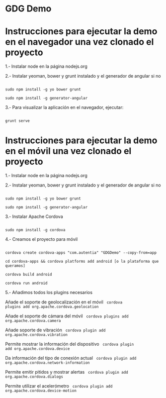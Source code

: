 GDG Demo
===============

Instrucciones para ejecutar la demo en el navegador una vez clonado el proyecto
===============================================================================

1.- Instalar node en la página nodejs.org

2.- Instalar yeoman, bower y grunt instalado y el generador de angular si no

<code>
sudo npm install -g yo bower grunt
</code>

<code>
sudo npm install -g generator-angular
</code>

3.- Para visualizar la aplicación en el navegador, ejecutar:

<code>
grunt serve
</code>


Instrucciones para ejecutar la demo en el móvil una vez clonado el proyecto
===============================================================================

1.- Instalar node en la página nodejs.org

2.- Instalar yeoman, bower y grunt instalado y el generador de angular si no

<code>
sudo npm install -g yo bower grunt
</code>
 
<code>
sudo npm install -g generator-angular
</code>

3.- Instalar Apache Cordova

<code>
sudo npm install -g cordova
</code>

4.- Creamos el proyecto para móvil

<code>
cordova create cordova-apps "com.autentia" "GDGDemo" --copy-from=app
</code>

<code>
cd cordova-apps && cordova platforms add android [o la plataforma que queramos]
</code>
 
<code>
cordova build android
</code>
 
<code>
cordova run android
</code>

5.- Añadimos todos los plugins necesarios

Añade el soporte de geolocalización en el móvil
<code>
cordova plugins add org.apache.cordova.geolocation 
</code>

Añade el soporte de cámara del móvil
<code>
cordova plugins add org.apache.cordova.camera
</code>
 
Añade soporte de vibración
<code>
cordova plugin add org.apache.cordova.vibration 
</code>
 
Permite mostrar la información del dispositivo
<code>
cordova plugin add org.apache.cordova.device
</code>
 
Da información del tipo de conexión actual
<code>
cordova plugin add org.apache.cordova.network-information
</code>
 
Permite emitir pitidos y mostrar alertas
<code>
cordova plugin add org.apache.cordova.dialogs
</code>

Permite utilizar el acelerómetro
<code>
cordova plugin add org.apache.cordova.device-motion
</code>


